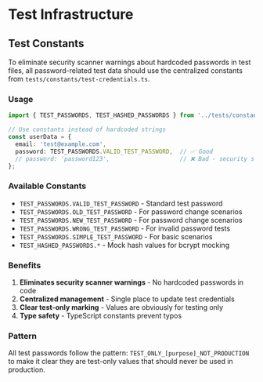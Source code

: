 # Test Infrastructure

## Test Constants

To eliminate security scanner warnings about hardcoded passwords in test files, all password-related test data should use the centralized constants from `tests/constants/test-credentials.ts`.

### Usage

```typescript
import { TEST_PASSWORDS, TEST_HASHED_PASSWORDS } from '../tests/constants/test-credentials';

// Use constants instead of hardcoded strings
const userData = {
  email: 'test@example.com',
  password: TEST_PASSWORDS.VALID_TEST_PASSWORD,  // ✅ Good
  // password: 'password123',                    // ❌ Bad - security scanner warning
};
```

### Available Constants

- `TEST_PASSWORDS.VALID_TEST_PASSWORD` - Standard test password
- `TEST_PASSWORDS.OLD_TEST_PASSWORD` - For password change scenarios  
- `TEST_PASSWORDS.NEW_TEST_PASSWORD` - For password change scenarios
- `TEST_PASSWORDS.WRONG_TEST_PASSWORD` - For invalid password tests
- `TEST_PASSWORDS.SIMPLE_TEST_PASSWORD` - For basic scenarios
- `TEST_HASHED_PASSWORDS.*` - Mock hash values for bcrypt mocking

### Benefits

1. **Eliminates security scanner warnings** - No hardcoded passwords in code
2. **Centralized management** - Single place to update test credentials
3. **Clear test-only marking** - Values are obviously for testing only
4. **Type safety** - TypeScript constants prevent typos

### Pattern

All test passwords follow the pattern: `TEST_ONLY_[purpose]_NOT_PRODUCTION` to make it clear they are test-only values that should never be used in production.